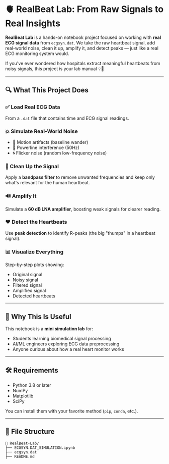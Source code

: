 # 🫀 RealBeat Lab: From Raw Signals to Real Insights
**RealBeat Lab** is a hands-on notebook project focused on working with **real ECG signal data** from `ecgsyn.dat`. We take the raw heartbeat signal, add real-world noise, clean it up, amplify it, and detect peaks — just like a real ECG monitoring system would.

If you've ever wondered how hospitals extract meaningful heartbeats from noisy signals, this project is your lab manual 💡💓

---

## 🔍 What This Project Does

### ✅ Load Real ECG Data  
From a `.dat` file that contains time and ECG signal readings.

### 💥 Simulate Real-World Noise  
- 🧍 Motion artifacts (baseline wander)  
- 🔌 Powerline interference (50Hz)  
- 🌀 Flicker noise (random low-frequency noise)  

### 🧼 Clean Up the Signal  
Apply a **bandpass filter** to remove unwanted frequencies and keep only what's relevant for the human heartbeat.

### 🔊 Amplify It  
Simulate a **60 dB LNA amplifier**, boosting weak signals for clearer reading.

### ❤️ Detect the Heartbeats  
Use **peak detection** to identify R-peaks (the big "thumps" in a heartbeat signal).

### 📊 Visualize Everything  
Step-by-step plots showing:
- Original signal
- Noisy signal
- Filtered signal
- Amplified signal
- Detected heartbeats

---

## 🧠 Why This Is Useful

This notebook is a **mini simulation lab** for:
- Students learning biomedical signal processing  
- AI/ML engineers exploring ECG data preprocessing  
- Anyone curious about how a real heart monitor works  

---

## 🛠 Requirements

- Python 3.8 or later  
- NumPy  
- Matplotlib  
- SciPy

You can install them with your favorite method (`pip`, `conda`, etc.).

---

## 📎 File Structure

```text
📁 RealBeat-Lab/
├── ECGSYN.DAT_SIMULATION.ipynb
├── ecgsyn.dat
├── README.md

